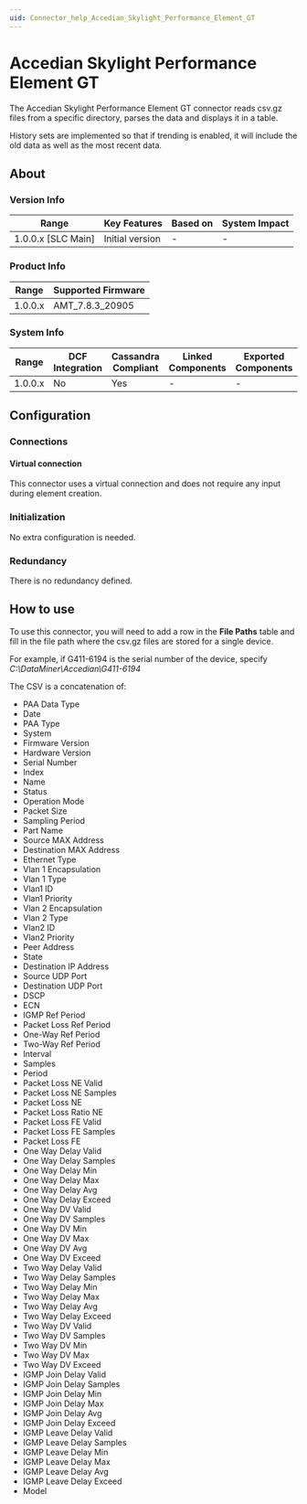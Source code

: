 ```yaml
---
uid: Connector_help_Accedian_Skylight_Performance_Element_GT
---
```


# Accedian Skylight Performance Element GT

The Accedian Skylight Performance Element GT connector reads csv.gz files from a specific directory, parses the data and displays it in a table.

History sets are implemented so that if trending is enabled, it will include the old data as well as the most recent data.

## About

### Version Info

| Range                | Key Features     | Based on     | System Impact     |
|----------------------|------------------|--------------|-------------------|
| 1.0.0.x \[SLC Main\] | Initial version  | \-           | \-                |

### Product Info

| Range     | Supported Firmware     |
|-----------|------------------------|
| 1.0.0.x   | AMT_7.8.3_20905        |

### System Info

| Range     | DCF Integration     | Cassandra Compliant     | Linked Components     | Exported Components     |
|-----------|---------------------|-------------------------|-----------------------|-------------------------|
| 1.0.0.x   | No                  | Yes                     | \-                    | \-                      |

## Configuration

### Connections

#### Virtual connection

This connector uses a virtual connection and does not require any input during element creation.

### Initialization

No extra configuration is needed.

### Redundancy

There is no redundancy defined.

## How to use

To use this connector, you will need to add a row in the **File Paths** table and fill in the file path where the csv.gz files are stored for a single device.

For example, if G411-6194 is the serial number of the device, specify *C:\DataMiner\Accedian\G411-6194*

The CSV is a concatenation of:

- PAA Data Type
- Date
- PAA Type
- System
- Firmware Version
- Hardware Version
- Serial Number
- Index
- Name
- Status
- Operation Mode
- Packet Size
- Sampling Period
- Part Name
- Source MAX Address
- Destination MAX Address
- Ethernet Type
- Vlan 1 Encapsulation
- Vlan 1 Type
- Vlan1 ID
- Vlan1 Priority
- Vlan 2 Encapsulation
- Vlan 2 Type
- Vlan2 ID
- Vlan2 Priority
- Peer Address
- State
- Destination IP Address
- Source UDP Port
- Destination UDP Port
- DSCP
- ECN
- IGMP Ref Period
- Packet Loss Ref Period
- One-Way Ref Period
- Two-Way Ref Period
- Interval
- Samples
- Period
- Packet Loss NE Valid
- Packet Loss NE Samples
- Packet Loss NE
- Packet Loss Ratio NE
- Packet Loss FE Valid
- Packet Loss FE Samples
- Packet Loss FE
- One Way Delay Valid
- One Way Delay Samples
- One Way Delay Min
- One Way Delay Max
- One Way Delay Avg
- One Way Delay Exceed
- One Way DV Valid
- One Way DV Samples
- One Way DV Min
- One Way DV Max
- One Way DV Avg
- One Way DV Exceed
- Two Way Delay Valid
- Two Way Delay Samples
- Two Way Delay Min
- Two Way Delay Max
- Two Way Delay Avg
- Two Way Delay Exceed
- Two Way DV Valid
- Two Way DV Samples
- Two Way DV Min
- Two Way DV Max
- Two Way DV Exceed
- IGMP Join Delay Valid
- IGMP Join Delay Samples
- IGMP Join Delay Min
- IGMP Join Delay Max
- IGMP Join Delay Avg
- IGMP Join Delay Exceed
- IGMP Leave Delay Valid
- IGMP Leave Delay Samples
- IGMP Leave Delay Min
- IGMP Leave Delay Max
- IGMP Leave Delay Avg
- IGMP Leave Delay Exceed
- Model
